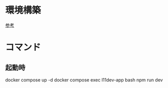 # 環境構築
[参考](https://qiita.com/hitotch/items/2e816bc1423d00562dc2)
[](http://localhost)

# コマンド
## 起動時
docker compose up -d
docker compose exec l11dev-app bash
npm run dev
